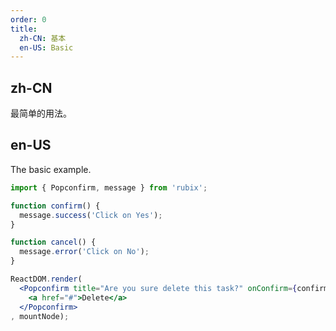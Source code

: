 ```yaml
---
order: 0
title:
  zh-CN: 基本
  en-US: Basic
---
```


## zh-CN

最简单的用法。

## en-US

The basic example.

````jsx
import { Popconfirm, message } from 'rubix';

function confirm() {
  message.success('Click on Yes');
}

function cancel() {
  message.error('Click on No');
}

ReactDOM.render(
  <Popconfirm title="Are you sure delete this task?" onConfirm={confirm} onCancel={cancel} okText="Yes" cancelText="No">
    <a href="#">Delete</a>
  </Popconfirm>
, mountNode);
````
